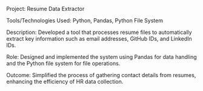 Project: Resume Data Extractor

Tools/Technologies Used: Python, Pandas, Python File System

Description: Developed a tool that processes resume files to automatically extract key information such as email addresses, GitHub IDs, and LinkedIn IDs.

Role: Designed and implemented the system using Pandas for data handling and the Python file system for file operations.

Outcome: Simplified the process of gathering contact details from resumes, enhancing the efficiency of HR data collection.

